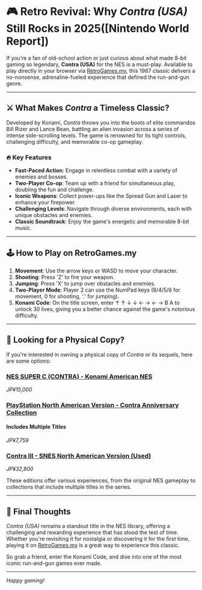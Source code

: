 # 🎮 Retro Revival: Why *Contra (USA)* Still Rocks in 2025([Nintendo World Report])



If you’re a fan of old-school action or just curious about what made 8-bit gaming so legendary, **Contra (USA)** for the NES is a must-play. Available to play directly in your browser via [RetroGames.my](https://retrogames.my/game/contra-usa), this 1987 classic delivers a no-nonsense, adrenaline-fueled experience that defined the run-and-gun genre.

---

## ⚔️ What Makes *Contra* a Timeless Classic?

Developed by Konami, *Contra* throws you into the boots of elite commandos Bill Rizer and Lance Bean, battling an alien invasion across a series of intense side-scrolling levels. The game is renowned for its tight controls, challenging difficulty, and memorable co-op gameplay.

### 🔥 Key Features

* **Fast-Paced Action**: Engage in relentless combat with a variety of enemies and bosses.
* **Two-Player Co-op**: Team up with a friend for simultaneous play, doubling the fun and challenge.
* **Iconic Weapons**: Collect power-ups like the Spread Gun and Laser to enhance your firepower.
* **Challenging Levels**: Navigate through diverse environments, each with unique obstacles and enemies.
* **Classic Soundtrack**: Enjoy the game's energetic and memorable 8-bit music.

---

## 🕹️ How to Play on RetroGames.my


1. **Movement**: Use the arrow keys or WASD to move your character.
2. **Shooting**: Press 'Z' to fire your weapon.
3. **Jumping**: Press 'X' to jump over obstacles and enemies.
4. **Two-Player Mode**: Player 2 can use the NumPad keys (8/4/5/6 for movement, 0 for shooting, '.' for jumping).
5. **Konami Code**: On the title screen, enter ↑ ↑ ↓ ↓ ← → ← → B A to unlock 30 lives, giving you a better chance against the game's notorious difficulty.

---

## 💾 Looking for a Physical Copy?

If you're interested in owning a physical copy of *Contra* or its sequels, here are some options:

### [NES SUPER C (CONTRA) - Konami American NES]()

*JP¥15,000*

### [PlayStation North American Version - Contra Anniversary Collection]()

#### Includes Multiple Titles

*JP¥7,759*

### [Contra III - SNES North American Version (Used)]()

*JP¥32,800*

These editions offer various experiences, from the original NES gameplay to collections that include multiple titles in the series.

---

## 🧠 Final Thoughts

*Contra (USA)* remains a standout title in the NES library, offering a challenging and rewarding experience that has stood the test of time. Whether you're revisiting it for nostalgia or discovering it for the first time, playing it on [RetroGames.my](https://retrogames.my/game/contra-usa) is a great way to experience this classic.

So grab a friend, enter the Konami Code, and dive into one of the most iconic run-and-gun games ever made.

---

*Happy gaming!*

